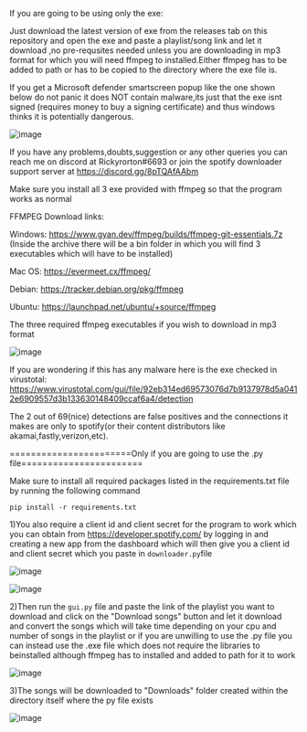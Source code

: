 If you are going to be using only the exe:

Just download the latest version of exe from the releases tab on this repository and open the exe and paste a playlist/song link and let it download ,no pre-requsites needed unless you are downloading in mp3 format for which you will need ffmpeg to installed.Either ffmpeg has to be added to path or has to be copied to the directory where the exe file is.

If you get a Microsoft defender smartscreen popup like the one shown below do not panic it does NOT contain malware,its just that the exe isnt signed (requires money to buy a signing certificate) and thus windows thinks it is potentially dangerous.

![image](https://user-images.githubusercontent.com/74890659/173220425-ea7b3e77-b798-4cef-ac9f-e3cab624f60d.png)

If you have any problems,doubts,suggestion or any other queries you can reach me on discord at Rickyrorton#6693 or
join the spotify downloader support server at https://discord.gg/8pTQAfAAbm

Make sure you install all 3 exe provided with ffmpeg so that the program works as normal

FFMPEG Download links:

Windows: https://www.gyan.dev/ffmpeg/builds/ffmpeg-git-essentials.7z (Inside the archive there will be a bin folder in which you will find 3 executables which will have to be installed)

Mac OS: https://evermeet.cx/ffmpeg/

Debian: https://tracker.debian.org/pkg/ffmpeg

Ubuntu: https://launchpad.net/ubuntu/+source/ffmpeg

The three required ffmpeg executables if you wish to download in mp3 format

![image](https://user-images.githubusercontent.com/74890659/154211073-fc63a638-789a-489f-883d-0b887176b620.png)

If you are wondering if this has any malware here is the exe checked in virustotal: https://www.virustotal.com/gui/file/92eb314ed69573076d7b9137978d5a0412e6909557d3b133630148409ccaf6a4/detection

The 2 out of 69(nice) detections are false positives and the connections it makes are only to spotify(or their content distributors like akamai,fastly,verizon,etc).

=======================Only if you are going to use the .py file=======================

Make sure to install all required packages listed in the requirements.txt file by running the following command

```pip install -r requirements.txt```

1)You also require a client id and client secret for the program to work which you can obtain from https://developer.spotify.com/ 
by logging in and creating a new app from the dashboard which will then give you a client id and client secret 
which you paste in ```downloader.py```file 

![image](https://user-images.githubusercontent.com/74890659/130178928-61802ff8-c549-4509-b055-5c96a440e34d.png)

![image](https://user-images.githubusercontent.com/74890659/130178984-0243cc2a-d180-45c9-b132-0d1783feabc3.png)

2)Then run the ```gui.py``` file and paste the link of the playlist you want to download and click on 
the "Download songs" button and let it download and convert the songs which will take time depending 
on your cpu and number of songs in the playlist or if you are unwilling to use the .py file you can 
instead use the .exe file which does not require the libraries to beinstalled although ffmpeg has to 
installed and added to path for it to work

![image](https://user-images.githubusercontent.com/74890659/150334965-049446e5-8daa-4b65-8213-dcf2bb9247ff.png)

3)The songs will be downloaded to "Downloads" folder created within the directory itself where the py file exists

![image](https://user-images.githubusercontent.com/74890659/154210788-51e600d5-a0f9-477a-a958-a6dfbd7aa669.png)

